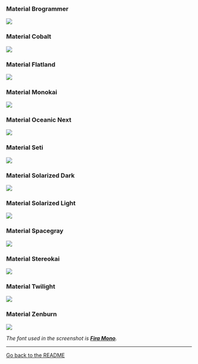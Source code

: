 ### Material Brogrammer
![](https://raw.githubusercontent.com/saadq/Materialize/master/screenshots/Material%20Brogrammer.png)

### Material Cobalt
![](https://raw.githubusercontent.com/saadq/Materialize/master/screenshots/Material%20Cobalt.png)

### Material Flatland
![](https://raw.githubusercontent.com/saadq/Materialize/master/screenshots/Material%20Flatland.png)

### Material Monokai
![](https://raw.githubusercontent.com/saadq/Materialize/master/screenshots/Material%20Monokai.png)

### Material Oceanic Next
![](https://raw.githubusercontent.com/saadq/Materialize/master/screenshots/Material%20Oceanic%20Next.png)

### Material Seti
![](https://raw.githubusercontent.com/saadq/Materialize/master/screenshots/Material%20Seti.png)

### Material Solarized Dark
![](https://raw.githubusercontent.com/saadq/Materialize/master/screenshots/Material%20Solarized%20Dark.png)

### Material Solarized Light
![](https://raw.githubusercontent.com/saadq/Materialize/master/screenshots/Material%20Solarized%20Light.png)

### Material Spacegray
![](https://raw.githubusercontent.com/saadq/Materialize/master/screenshots/Material%20Spacegray.png)

### Material Stereokai
![](https://raw.githubusercontent.com/saadq/Materialize/master/screenshots/Material%20Stereokai.png)

### Material Twilight
![](https://raw.githubusercontent.com/saadq/Materialize/master/screenshots/Material%20Twilight.png)

### Material Zenburn
![](https://raw.githubusercontent.com/saadq/Materialize/master/screenshots/Material%20Zenburn.png)


*The font used in the screenshot is [__Fira Mono__](https://mozilla.github.io/Fira/).*

---

[Go back to the README](/README.md)